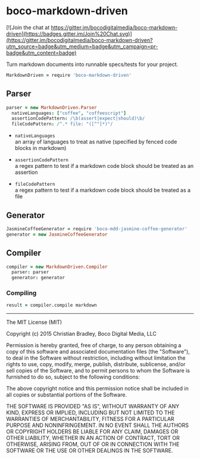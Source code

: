 # boco-markdown-driven

[![Join the chat at https://gitter.im/bocodigitalmedia/boco-markdown-driven](https://badges.gitter.im/Join%20Chat.svg)](https://gitter.im/bocodigitalmedia/boco-markdown-driven?utm_source=badge&utm_medium=badge&utm_campaign=pr-badge&utm_content=badge)

Turn markdown documents into runnable specs/tests for your project.

```coffee
MarkdownDriven = require 'boco-markdown-driven'
```

## Parser

``` coffee
parser = new MarkdownDriven.Parser
  nativeLanguages: ["coffee", "coffeescript"]
  assertionCodePattern: /\b(assert|expect|should)\b/
  fileCodePattern: /^.* file: "([^"]*)"/
```

* `nativeLanguages`<br>
   an array of languages to treat as native (specified by fenced code blocks in markdown)

* `assertionCodePattern`<br>
  a regex pattern to test if a markdown code block should be treated as an assertion

* `fileCodePattern`<br>
  a regex pattern to test if a markdown code block should be treated as a file

## Generator

``` coffee
JasmineCoffeeGenerator = require 'boco-mdd-jasmine-coffee-generator'
generator = new JasmineCoffeeGenerator
```

## Compiler

``` coffee
compiler = new MarkdownDriven.Compiler
  parser: parser
  generator: generator
```

### Compiling

``` coffee
result = compiler.compile markdown
```

--------------------------------------------------------------------------------

The MIT License (MIT)

Copyright (c) 2015 Christian Bradley, Boco Digital Media, LLC 

Permission is hereby granted, free of charge, to any person obtaining a copy
of this software and associated documentation files (the "Software"), to deal
in the Software without restriction, including without limitation the rights
to use, copy, modify, merge, publish, distribute, sublicense, and/or sell
copies of the Software, and to permit persons to whom the Software is
furnished to do so, subject to the following conditions:

The above copyright notice and this permission notice shall be included in all
copies or substantial portions of the Software.

THE SOFTWARE IS PROVIDED "AS IS", WITHOUT WARRANTY OF ANY KIND, EXPRESS OR
IMPLIED, INCLUDING BUT NOT LIMITED TO THE WARRANTIES OF MERCHANTABILITY,
FITNESS FOR A PARTICULAR PURPOSE AND NONINFRINGEMENT. IN NO EVENT SHALL THE
AUTHORS OR COPYRIGHT HOLDERS BE LIABLE FOR ANY CLAIM, DAMAGES OR OTHER
LIABILITY, WHETHER IN AN ACTION OF CONTRACT, TORT OR OTHERWISE, ARISING FROM,
OUT OF OR IN CONNECTION WITH THE SOFTWARE OR THE USE OR OTHER DEALINGS IN THE
SOFTWARE.

